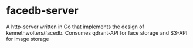 # facedb-server
A http-server written in Go that implements the design of kennethwolters/facedb. Consumes qdrant-API for face storage and S3-API for image storage
